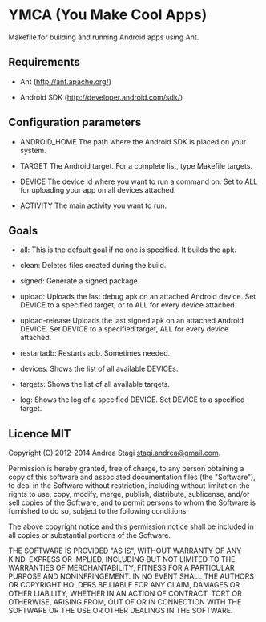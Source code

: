 YMCA (You Make Cool Apps)
=========================

Makefile for building and running Android apps using Ant.

Requirements
------------

- Ant (http://ant.apache.org/)

- Android SDK (http://developer.android.com/sdk/)


Configuration parameters
------------------------

- ANDROID_HOME The path where the Android SDK is placed on your system.

- TARGET       The Android target. For a complete list, type Makefile targets.

- DEVICE       The device id where you want to run a command on. Set to ALL for uploading your app on all devices attached.

- ACTIVITY     The main activity you want to run.

Goals
-----

- all:          This is the default goal if no one is specified. It builds the apk.

- clean:        Deletes files created during the build.

- signed:       Generate a signed package.

- upload:       Uploads the last debug apk on an attached Android device. Set DEVICE to a specified target, or to ALL for every device attached.

- upload-release Uploads the last signed apk on an attached Android DEVICE. Set DEVICE to a specified target, ALL for every device attached.

- restartadb:   Restarts adb. Sometimes needed.

- devices:      Shows the list of all available DEVICEs.

- targets:      Shows the list of all available targets.

- log:          Shows the log of a specified DEVICE. Set DEVICE to a specified target.

Licence MIT
-----------

Copyright (C) 2012-2014 Andrea Stagi <stagi.andrea@gmail.com>.

Permission is hereby granted, free of charge, to any person obtaining a copy
of this software and associated documentation files (the "Software"), to deal
in the Software without restriction, including without limitation the rights
to use, copy, modify, merge, publish, distribute, sublicense, and/or sell
copies of the Software, and to permit persons to whom the Software is
furnished to do so, subject to the following conditions:

The above copyright notice and this permission notice shall be included in
all copies or substantial portions of the Software.

THE SOFTWARE IS PROVIDED "AS IS", WITHOUT WARRANTY OF ANY KIND, EXPRESS OR
IMPLIED, INCLUDING BUT NOT LIMITED TO THE WARRANTIES OF MERCHANTABILITY,
FITNESS FOR A PARTICULAR PURPOSE AND NONINFRINGEMENT. IN NO EVENT SHALL THE
AUTHORS OR COPYRIGHT HOLDERS BE LIABLE FOR ANY CLAIM, DAMAGES OR OTHER
LIABILITY, WHETHER IN AN ACTION OF CONTRACT, TORT OR OTHERWISE, ARISING FROM,
OUT OF OR IN CONNECTION WITH THE SOFTWARE OR THE USE OR OTHER DEALINGS IN THE
SOFTWARE.

